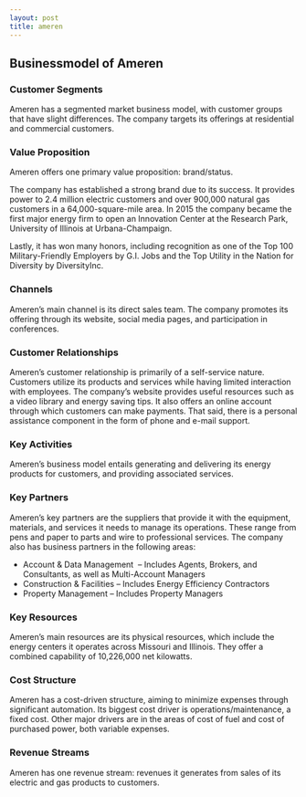 ```yaml
---
layout: post
title: ameren
---
```


Businessmodel of Ameren
------------------------

### Customer Segments

Ameren has a segmented market business model, with customer groups that have slight differences. The company targets its offerings at residential and commercial customers.

### Value Proposition

Ameren offers one primary value proposition: brand/status.

The company has established a strong brand due to its success. It provides power to 2.4 million electric customers and over 900,000 natural gas customers in a 64,000-square-mile area. In 2015 the company became the first major energy firm to open an Innovation Center at the Research Park, University of Illinois at Urbana-Champaign.

Lastly, it has won many honors, including recognition as one of the Top 100 Military-Friendly Employers by G.I. Jobs and the Top Utility in the Nation for Diversity by DiversityInc.

### Channels

Ameren’s main channel is its direct sales team. The company promotes its offering through its website, social media pages, and participation in conferences.

### Customer Relationships

Ameren’s customer relationship is primarily of a self-service nature. Customers utilize its products and services while having limited interaction with employees. The company’s website provides useful resources such as a video library and energy saving tips. It also offers an online account through which customers can make payments. That said, there is a personal assistance component in the form of phone and e-mail support.

### Key Activities

Ameren’s business model entails generating and delivering its energy products for customers, and providing associated services.

### Key Partners

Ameren’s key partners are the suppliers that provide it with the equipment, materials, and services it needs to manage its operations. These range from pens and paper to parts and wire to professional services. The company also has business partners in the following areas:

 * Account & Data Management  – Includes Agents, Brokers, and Consultants, as well as Multi-Account Managers
* Construction & Facilities – Includes Energy Efficiency Contractors
* Property Management – Includes Property Managers
 ### Key Resources

Ameren’s main resources are its physical resources, which include the energy centers it operates across Missouri and Illinois. They offer a combined capability of 10,226,000 net kilowatts.

### Cost Structure

Ameren has a cost-driven structure, aiming to minimize expenses through significant automation. Its biggest cost driver is operations/maintenance, a fixed cost. Other major drivers are in the areas of cost of fuel and cost of purchased power, both variable expenses.

### Revenue Streams

Ameren has one revenue stream: revenues it generates from sales of its electric and gas products to customers.

